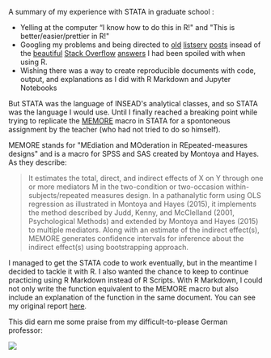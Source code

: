 A summary of my experience with STATA in graduate school :
* Yelling at the computer “I know how to do this in R!" and "This is better/easier/prettier in R!"
* Googling my problems and being directed to [old](http://www.stata.com/statalist/archive/2010-04/msg01673.html) [listserv](http://www.stata.com/statalist/archive/2009-04/msg00976.html) [posts](http://www.stata.com/statalist/archive/2007-09/msg00099.html) insead of the [beautiful](http://stackoverflow.com/questions/20987295/rename-multiple-columns-by-names) [Stack Overflow](http://stackoverflow.com/questions/12357592/efficient-multiplication-of-columns-in-a-data-frame) [answers](http://stackoverflow.com/questions/4203442/for-loop-vs-while-loop-in-r) I had been spoiled with when using R. 
* Wishing there was a way to create reproducible documents with code, output, and explanations as I did with R Markdown and Jupyter Notebooks

But STATA was the language of INSEAD's analytical classes, and so STATA was the language I would use. Until I finally reached a breaking point while trying to replicate the [MEMORE](http://afhayes.com/spss-sas-and-mplus-macros-and-code.html) macro in STATA for a spontoneous assignment by the teacher (who had not tried to do so himself).

MEMORE stands for "MEdiation and MOderation in REpeated-measures designs" and is a macro for SPSS and SAS created by Montoya and Hayes. As they describe: 

> It estimates the total, direct, and indirect effects of X on Y through one or more mediators
M in the two-condition or two-occasion within-subjects/repeated measures design. In a pathanalytic
form using OLS regression as illustrated in Montoya and Hayes (2015), it implements the
method described by Judd, Kenny, and McClelland (2001, Psychological Methods) and extended
by Montoya and Hayes (2015) to multiple mediators. Along with an estimate of the indirect
effect(s), MEMORE generates confidence intervals for inference about the indirect effect(s) using
bootstrapping approach.

I managed to get the STATA code to work eventually, but in the meantime I decided to tackle it with R. I also wanted the chance to keep to continue practicing using R Markdown instead of R Scripts. With R Markdown, I could not only write the function equivalent to the MEMORE macro but also include an explanation of the function in the same document. You can see my original report [here](/files/MEMORE.pdf). 

This did earn me some praise from my difficult-to-please German professor:

![](http://robinsones.github.io/images/Excellent_Feedback.png)
